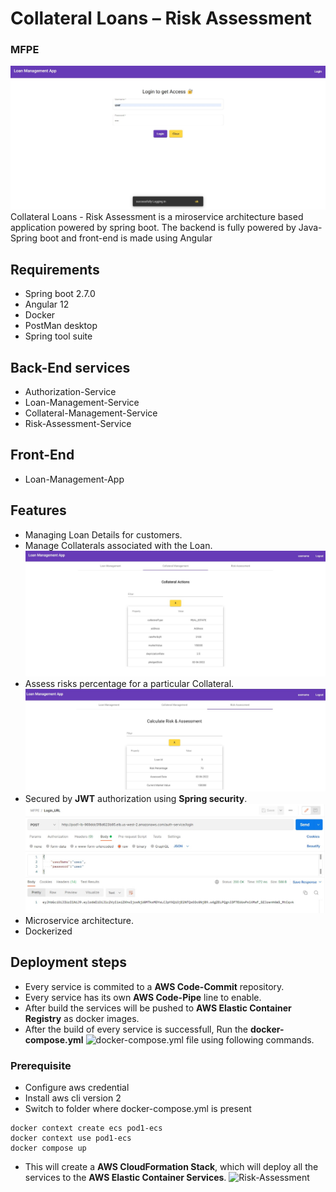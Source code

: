 # Collateral Loans – Risk Assessment
### MFPE
![Login-Page](https://github.com/Balaji6701/MFPE-Final/blob/main/login-page.jpg)
Collateral Loans - Risk Assessment is a miroservice architecture based application powered by spring boot.
The backend is fully powered by Java-Spring boot and front-end is made using Angular
## Requirements
- Spring boot 2.7.0
- Angular 12
- Docker
- PostMan desktop
- Spring tool suite

## Back-End services
- Authorization-Service
- Loan-Management-Service
- Collateral-Management-Service
- Risk-Assessment-Service

## Front-End
- Loan-Management-App

## Features
- Managing Loan Details for customers.
- Manage Collaterals associated with the Loan.
![get-collateral](https://github.com/Balaji6701/MFPE-Final/blob/main/get_collateral.jpg)
- Assess risks percentage for a particular Collateral.
![Risk-Assessment](https://github.com/Balaji6701/MFPE-Final/blob/main/calculate_risk.jpg)
- Secured by **JWT** authorization using **Spring security**.
![Risk-Assessment](https://github.com/Balaji6701/MFPE-Final/blob/main/token.jpg)
- Microservice architecture.
- Dockerized

## Deployment steps
- Every service is commited to a **AWS Code-Commit** repository.
- Every service has its own **AWS Code-Pipe** line to enable.
- After build the services will be pushed to **AWS Elastic Container Registry** as docker images.
- After the build of every service is successfull, Run the **docker-compose.yml** ![docker-compose.yml](https://github.com/Balaji6701/MFPE-Final/tree/main/pod1-ecs-cluster) file using following commands.
### Prerequisite
- Configure aws credential
- Install aws cli version 2
- Switch to folder where docker-compose.yml is present
```
docker context create ecs pod1-ecs
docker context use pod1-ecs
docker compose up
```
- This will create a **AWS CloudFormation Stack**, which will deploy all the services to the **AWS Elastic Container Services**.
![Risk-Assessment]([https://github.com/Balaji6701/MFPE-Final/blob/main/calculate_risk.jpg](https://github.com/Balaji6701/MFPE-Final/blob/main/cloud-formation.jpg))

